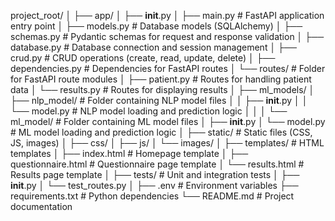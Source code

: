 project_root/
│
├── app/
│   ├── __init__.py
│   ├── main.py            # FastAPI application entry point
│   ├── models.py          # Database models (SQLAlchemy)
│   ├── schemas.py         # Pydantic schemas for request and response validation
│   ├── database.py        # Database connection and session management
│   ├── crud.py            # CRUD operations (create, read, update, delete)
│   ├── dependencies.py    # Dependencies for FastAPI routes
│   └── routes/            # Folder for FastAPI route modules
│       ├── patient.py     # Routes for handling patient data
│       └── results.py     # Routes for displaying results
│
├── ml_models/
│   ├── nlp_model/         # Folder containing NLP model files
│   │   ├── __init__.py
│   │   └── model.py       # NLP model loading and prediction logic
│   │
│   └── ml_model/          # Folder containing ML model files
│       ├── __init__.py
│       └── model.py       # ML model loading and prediction logic
│
├── static/                # Static files (CSS, JS, images)
│   ├── css/
│   ├── js/
│   └── images/
│
├── templates/             # HTML templates
│   ├── index.html         # Homepage template
│   ├── questionnaire.html # Questionnaire page template
│   └── results.html       # Results page template
│
├── tests/                 # Unit and integration tests
│   ├── __init__.py
│   └── test_routes.py
│
├── .env                   # Environment variables
├── requirements.txt       # Python dependencies
└── README.md              # Project documentation
